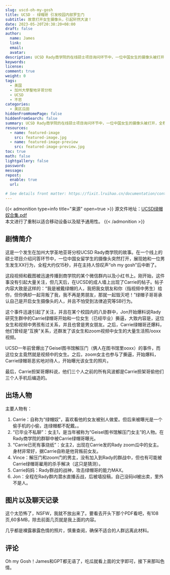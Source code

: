 ```yaml
---
slug: uscd-oh-my-gosh
title: UCSD - 绿帽哥 引发校园内部罗生门
subtitle: 故意打开女生摄像头，引起轩然大波！
date: 2023-05-20T20:38:20+08:00
draft: false
author:
  name: James
  link:
  email:
  avatar:
description: UCSD Rady商学院的在线硕士项目询问环节中，一位中国女生的摄像头被打开，全程展示自己和一位男生发生性关系。随后，该事件在该校校园内部爆发，一名男子自称“绿帽哥”在一系列八卦群、论坛和小红书上爆料，透露大量学生的性爱照片和视频，引发轩然大波。此事件引起了校内外广泛的关注和谴责，同时也揭开了该校园内部的不同声音和复杂的人际关系。
keywords:
license:
comment: true
weight: 0
tags:
  - 美国
  - 加州大學聖地牙哥分校
  - UCSD
  - 不忠
categories:
  - 美区瓜田
hiddenFromHomePage: false
hiddenFromSearch: false
summary: UCSD Rady商学院的在线硕士项目询问环节中，一位中国女生的摄像头被打开，全程展示自己和一位男生发生性关系。随后，该事件在该校校园内部爆发，一名男子自称“绿帽哥”在一系列八卦群、论坛和小红书上爆料，透露大量学生的性爱照片和视频，引发轩然大波。此事件引起了校内外广泛的关注和谴责，同时也揭开了该校园内部的不同声音和复杂的人际关系。
resources:
  - name: featured-image
    src: featured-image.jpg
  - name: featured-image-preview
    src: featured-image-preview.jpg
toc: true
math: false
lightgallery: false
password:
message:
repost:
  enable: true
  url:

# See details front matter: https://fixit.lruihao.cn/documentation/content-management/introduction/#front-matter
---
```


<!--more-->

{{< admonition type=info title="来源" open=true >}}
源文件地址：[UCSD绿帽奴合集.pdf](https://oss.schoolmelon.com/source/uscd-oh-my-gosh.pdf)  
本文进行了重制以适合移动设备以及赋予通用性。
{{< /admonition >}}

## 剧情简介

这是一个发生在加州大学圣地亚哥分校UCSD Rady商学院的故事。在一个线上的硕士项目介绍问答环节中，一位中国女留学生的摄像头突然打开，展现她和一位男生发生XX行为，全程大约仅15秒，并在主持人惊叹声“oh my gosh”后中断了。

这段视频和截图被迅速传播到商学院的某个微信群内以及小红书上。刚开始，这件事没有引起大量关注，但几天后，在UCSD的成人墙上出现了Carrie的帖子。帖子内容大致是这样的：“我是被戴绿帽的人，我把我女朋友和你（指视频中男生）给你，但你俩却一起背叛了我，我不再是男朋友，那就一起毁灭吧！”绿帽子哥哥承认自己是开启女生摄像头的人，并且不怕受到法律追究等SB行为。

这个事件迅速引起了关注，并且在某个校园内的八卦群中，Jon开始爆料说Rady研究生群中的Carrie绿帽哥开始和一位女生（已经毕业）撕逼，大致内容是，这位女生和视频中男孩有过关系，并且也曾是男女朋友。之后，Carrie绿帽哥还爆料，他们曾经是“互换”关系，还群发了该女生和zoom视频中女生的大量生活照/ooxx视频。

UCSD一年前曾爆出了Geisel图书馆解压门（俩人在图书馆里ooxx）的事件，而这位女主竟然就是视频中的女生。之后，zoom女主也参与了撕逼，开始爆料，Carrie绿帽哥恶劣地对待人，开始曝光该女生的照片。

最后，Carrie担架哥爆料说，他们三个人之前的所有风波都是Carrie担架哥偷他们三个人手机后编造的。

## 出场人物

主要人物有：

1. Carrie：自称为“绿帽奴”，喜欢看他的女友被别人做爱。但后来被曝光是一个偷手机的小偷，连绿帽都不配戴。。
2. “已毕业不私聊”：女主1，是当年被称为“Geisel图书馆解压门女主”的人物。在Rady商学院的群聊中被Carrie绿帽哥曝光。
3. “Carrie已死有事烧纸”：女主2，出现在Carrie发的Rady zoom瓜中的女主。身材非常好，据Carrie自称是他背叛前女友。
4. Vince：解压门和zoom门的男主，没有加入到Rady的群战中，但也有可能被Carrie绿帽哥雇用的杀手解决（这只是猜测）。
5. Carrie妈妈：Rady群战的战神，攻击绿帽哥的能力MAX。
6. Jon：全程在Rady群内潜水直播舌战，后被墙投稿，自己没码id被出卖，里外不是人。

## 图片以及聊天记录

这个太恐怖了，NSFW，我就不放出来了。要看去开头下那个PDF看吧，有108页,60多MB，除去前面几页就是我上面的内容。

几乎都是裸露暴露色情的照片，慎重查阅，确保不适合的人群远离此材料。

## 评论

Oh my Gosh！James和GPT都无语了，吃瓜就看上面的文字即可，接下来那叫色情。